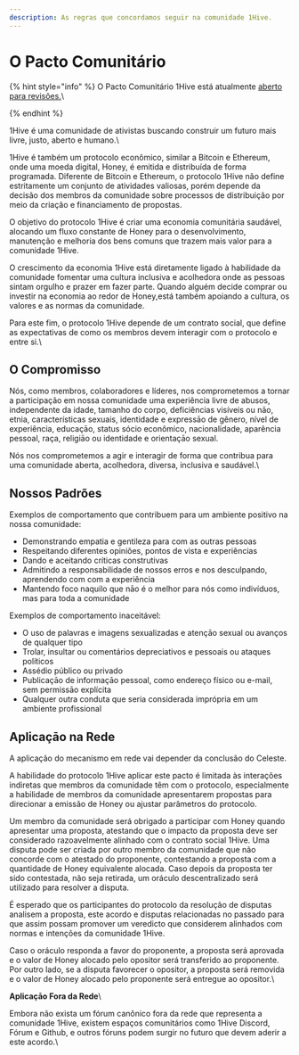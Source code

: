 ```yaml
---
description: As regras que concordamos seguir na comunidade 1Hive.
---
```


# O Pacto Comunitário

{% hint style="info" %}
O Pacto Comunitário 1Hive está atualmente [aberto para revisões.](https://forum.1hive.org/t/drafting-the-1hive-community-covenant-for-celeste/1548)\

{% endhint %}

1Hive é uma comunidade de ativistas buscando construir um futuro mais livre, justo, aberto e humano.\


1Hive é também um protocolo econômico, similar a Bitcoin e Ethereum, onde uma moeda digital, Honey, é emitida e distribuída de forma programada. Diferente de Bitcoin e Ethereum, o protocolo 1Hive não define estritamente um conjunto de atividades valiosas, porém depende da decisão dos membros da comunidade sobre processos de distribuição por meio da criação e financiamento de propostas.

O objetivo do protocolo 1Hive é criar uma economia comunitária saudável, alocando um fluxo constante de Honey para o desenvolvimento, manutenção e melhoria dos bens comuns que trazem mais valor para a comunidade 1Hive.

O crescimento da economia 1Hive está diretamente ligado à habilidade da comunidade fomentar uma cultura inclusiva e acolhedora onde as pessoas sintam orgulho e prazer em fazer parte. Quando alguém decide comprar ou investir na economia ao redor de Honey,está também apoiando a cultura, os valores e as normas da comunidade.

Para este fim, o protocolo 1Hive depende de um contrato social, que define as expectativas de como os membros devem interagir com o protocolo e entre si.\


## **O Compromisso**

Nós, como membros, colaboradores e líderes, nos comprometemos a tornar a participação em nossa comunidade uma experiência livre de abusos, independente da idade, tamanho do corpo, deficiências visíveis ou nāo, etnia, características sexuais, identidade e expressāo de gênero, nível de experiência, educaçāo, status sócio econômico, nacionalidade, aparência pessoal, raça, religiāo ou identidade e orientaçāo sexual.

Nós nos comprometemos a agir e interagir de forma que contribua para uma comunidade aberta, acolhedora, diversa, inclusiva e saudável.\


## **Nossos Padrões**



Exemplos de comportamento que contribuem para um ambiente positivo na nossa comunidade:

* Demonstrando empatia e gentileza para com as outras pessoas
* Respeitando diferentes opiniões, pontos de vista e experiências
* Dando e aceitando críticas construtivas
* Admitindo a responsabilidade de nossos erros e nos desculpando, aprendendo com com a experiência
* Mantendo foco naquilo que nāo é o melhor para nós como indivíduos, mas para toda a comunidade

Exemplos de comportamento inaceitável:

* O uso de palavras e imagens sexualizadas e atençāo sexual ou avanços de qualquer tipo
* Trolar, insultar ou comentários depreciativos e pessoais ou ataques políticos
* Assédio público ou privado
* Publicaçāo de informaçāo pessoal, como endereço físico ou e-mail, sem permissāo explícita
* Qualquer outra conduta que seria considerada imprópria em um ambiente profissional

## **Aplicaçāo na Rede**

A aplicação do mecanismo em rede vai depender da conclusão do Celeste.

A habilidade do protocolo 1Hive aplicar este pacto é limitada às interações indiretas que membros da comunidade têm com o protocolo, especialmente a habilidade de membros da comunidade apresentarem propostas para direcionar a emissão de Honey ou ajustar parâmetros do protocolo.

Um membro da comunidade será obrigado a participar com Honey quando apresentar uma proposta, atestando que o impacto da proposta deve ser considerado razoavelmente alinhado com o contrato social 1Hive. Uma disputa pode ser criada por outro membro da comunidade que não concorde com o atestado do proponente, contestando a proposta com a quantidade de Honey equivalente alocada. Caso depois da proposta ter sido contestada, não seja retirada, um oráculo descentralizado será utilizado para resolver a disputa.

É esperado que os participantes do protocolo da resolução de disputas analisem a proposta, este acordo e disputas relacionadas no passado para que assim possam promover um veredicto que considerem alinhados com normas e intenções da comunidade 1Hive.

Caso o oráculo responda a favor do proponente, a proposta será aprovada e o valor de Honey alocado pelo opositor será transferido ao proponente. Por outro lado, se a disputa favorecer o opositor, a proposta será removida e o valor de Honey alocado pelo proponente será entregue ao opositor.\


**Aplicaçāo Fora da Rede**\



Embora não exista um fórum canônico fora da rede que representa a comunidade 1Hive, existem espaços comunitários como 1Hive Discord, Fórum e Github, e outros fóruns podem surgir no futuro que devem aderir a este acordo.\
